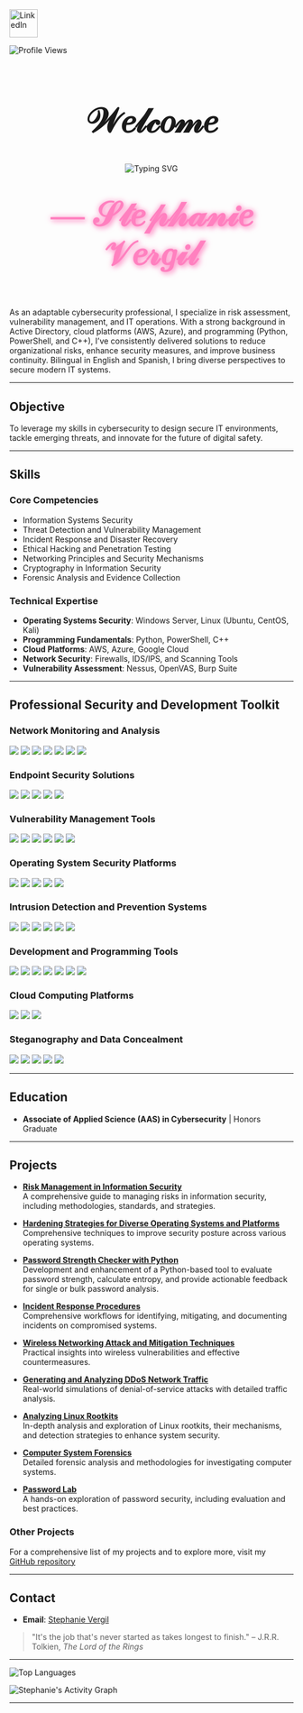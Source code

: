 <a href="https://linkedin.com/in/stephanie-vergil-8982142a8">
  <img src="https://user-images.githubusercontent.com/74038190/235294012-0a55e343-37ad-4b0f-924f-c8431d9d2483.gif" alt="LinkedIn" style="width: 50px; height: 50px;">
</a>

![Profile Views](https://komarev.com/ghpvc/?username=StephVergil&color=ff79c6)
###  
<h1 align="center" style="font-family: 'Allura', cursive; font-size: 60px; text-shadow: 2px 2px 4px rgba(255, 255, 255, 0.5);">
  𝒲𝑒𝓁𝒸𝑜𝓂𝑒
</h1>

<p align="center">
  <img src="https://readme-typing-svg.herokuapp.com?font=Patrick+Hand&size=35&duration=5000&pause=1000&color=FF80BF&center=true&vCenter=true&width=900&lines=Welcome+to+My+Profile;Cybersecurity+Analyst;Information+Security+Specialist;Network+Defense+Strategist;Intrusion+Detection+Expert;Operating+System+Security+Practitioner;Cloud+Computing+Professional;Ethical+Hacking+Specialist;Digital+Forensics+Investigator;Firewall+and+Network+Security+Specialist;Security+Assessment+and+Auditing+Advisor" alt="Typing SVG">
</p>

<p align="center" style="font-family: 'Great Vibes', cursive; font-size: 60px; color: #FF80BF; font-weight: bold; text-shadow: 4px 4px 8px rgba(255, 128, 191, 0.6), 0 0 10px rgba(255, 128, 191, 0.8); margin-top: 40px;">
  <strong>— 𝒮𝓉𝑒𝓅𝒽𝒶𝓃𝒾𝑒 𝒱𝑒𝓇𝑔𝒾𝓁</strong>
</p>



As an adaptable cybersecurity professional, I specialize in risk assessment, vulnerability management, and IT operations. With a strong background in Active Directory, cloud platforms (AWS, Azure), and programming (Python, PowerShell, and C++), I’ve consistently delivered solutions to reduce organizational risks, enhance security measures, and improve business continuity. Bilingual in English and Spanish, I bring diverse perspectives to secure modern IT systems.

---

## Objective  

To leverage my skills in cybersecurity to design secure IT environments, tackle emerging threats, and innovate for the future of digital safety.

---

## Skills  

### Core Competencies  
- Information Systems Security  
- Threat Detection and Vulnerability Management  
- Incident Response and Disaster Recovery  
- Ethical Hacking and Penetration Testing  
- Networking Principles and Security Mechanisms  
- Cryptography in Information Security  
- Forensic Analysis and Evidence Collection  

### Technical Expertise  
- **Operating Systems Security**: Windows Server, Linux (Ubuntu, CentOS, Kali)  
- **Programming Fundamentals**: Python, PowerShell, C++  
- **Cloud Platforms**: AWS, Azure, Google Cloud  
- **Network Security**: Firewalls, IDS/IPS, and Scanning Tools  
- **Vulnerability Assessment**: Nessus, OpenVAS, Burp Suite  

---

## Professional Security and Development Toolkit  

### Network Monitoring and Analysis  
<div>
<a href="https://www.wireshark.org/"><img src="https://img.shields.io/badge/-Wireshark-000000?&style=for-the-badge&logo=Wireshark&logoColor=deeppink" /></a>  
<a href="https://nmap.org/"><img src="https://img.shields.io/badge/-Nmap-000000?&style=for-the-badge&logo=Nmap&logoColor=deeppink" /></a>  
<a href="https://www.wireshark.org/docs/man-pages/"><img src="https://img.shields.io/badge/-Packet_Analysis-000000?&style=for-the-badge&logo=Linux&logoColor=deeppink" /></a>  
<a href="https://tcpdump.org/"><img src="https://img.shields.io/badge/-TCPdump-000000?&style=for-the-badge&logo=Linux&logoColor=deeppink" /></a>  
<a href="https://netcat.sourceforge.net/"><img src="https://img.shields.io/badge/-Netcat-000000?&style=for-the-badge&logo=Linux&logoColor=deeppink" /></a>
<a href="https://www.zabbix.com/"><img src="https://img.shields.io/badge/-Zabbix-000000?&style=for-the-badge&logo=Zabbix&logoColor=deeppink" /></a>
<a href="https://nagios.org/"><img src="https://img.shields.io/badge/-Nagios-000000?&style=for-the-badge&logo=Nagios&logoColor=deeppink" /></a>
</div>

### Endpoint Security Solutions  
<div>
<a href="https://www.microsoft.com/en-us/security/business/threat-protection/microsoft-defender-endpoint"><img src="https://img.shields.io/badge/-Windows_Defender-000000?&style=for-the-badge&logo=Microsoft&logoColor=deeppink" /></a>  
<a href="https://www.broadcom.com/products/cyber-security/endpoint/symantec-endpoint-protection"><img src="https://img.shields.io/badge/-Symantec_Endpoint_Protection-000000?&style=for-the-badge&logo=Symantec&logoColor=deeppink" /></a>  
<a href="https://www.crowdstrike.com/"><img src="https://img.shields.io/badge/-CrowdStrike-000000?&style=for-the-badge&logo=CrowdStrike&logoColor=deeppink" /></a>  
<a href="https://www.carbonblack.com/"><img src="https://img.shields.io/badge/-Carbon_Black-000000?&style=for-the-badge&logo=CarbonBlack&logoColor=deeppink" /></a>
<a href="https://www.trendmicro.com/"><img src="https://img.shields.io/badge/-TrendMicro-000000?&style=for-the-badge&logo=TrendMicro&logoColor=deeppink" /></a>
</div>

### Vulnerability Management Tools  
<div>
<a href="https://www.tenable.com/products/nessus"><img src="https://img.shields.io/badge/-Nessus-000000?&style=for-the-badge&logo=Nessus&logoColor=deeppink" /></a>  
<a href="https://www.qualys.com/"><img src="https://img.shields.io/badge/-Qualys-000000?&style=for-the-badge&logo=Qualys&logoColor=deeppink" /></a>  
<a href="https://www.openvas.org/"><img src="https://img.shields.io/badge/-OpenVAS-000000?&style=for-the-badge&logo=Security&logoColor=deeppink" /></a>  
<a href="https://portswigger.net/burp"><img src="https://img.shields.io/badge/-Burp_Suite-000000?&style=for-the-badge&logo=BurpSuite&logoColor=deeppink" /></a>  
<a href="https://www.kali.org/tools/sqlmap/"><img src="https://img.shields.io/badge/-SQLMap-000000?&style=for-the-badge&logo=SQL&logoColor=deeppink" /></a>
<a href="https://www.rapid7.com/"><img src="https://img.shields.io/badge/-Rapid7-000000?&style=for-the-badge&logo=Rapid7&logoColor=deeppink" /></a>
</div>

### Operating System Security Platforms  
<div>
<a href="https://www.microsoft.com/en-us/windows-server"><img src="https://img.shields.io/badge/-Windows_Server-000000?&style=for-the-badge&logo=Windows&logoColor=deeppink" /></a>
<a href="https://ubuntu.com/"><img src="https://img.shields.io/badge/-Ubuntu-000000?&style=for-the-badge&logo=Ubuntu&logoColor=deeppink" /></a>
<a href="https://www.redhat.com/en/technologies/linux-platforms/enterprise-linux"><img src="https://img.shields.io/badge/-Red_Hat-000000?&style=for-the-badge&logo=RedHat&logoColor=deeppink" /></a>
<a href="https://www.kali.org/"><img src="https://img.shields.io/badge/-Kali_Linux-000000?&style=for-the-badge&logo=KaliLinux&logoColor=deeppink" /></a>
<a href="https://centos.org/"><img src="https://img.shields.io/badge/-CentOS-000000?&style=for-the-badge&logo=CentOS&logoColor=deeppink" /></a>
</div>

### Intrusion Detection and Prevention Systems  
<div>
<a href="https://securityonion.net/"><img src="https://img.shields.io/badge/-Security_Onion-000000?&style=for-the-badge&logo=Security&logoColor=deeppink" /></a>  
<a href="https://snort.org/"><img src="https://img.shields.io/badge/-Snort-000000?&style=for-the-badge&logo=Snort&logoColor=deeppink" /></a>  
<a href="https://suricata.io/"><img src="https://img.shields.io/badge/-Suricata-000000?&style=for-the-badge&logo=Suricata&logoColor=deeppink" /></a>  
<a href="https://zeek.org/"><img src="https://img.shields.io/badge/-Zeek-000000?&style=for-the-badge&logo=Zeek&logoColor=deeppink" /></a>  
<a href="https://www.wazuh.com/"><img src="https://img.shields.io/badge/-Wazuh-000000?&style=for-the-badge&logo=Wazuh&logoColor=deeppink" /></a>
<a href="https://ossec.github.io/"><img src="https://img.shields.io/badge/-OSSEC-000000?&style=for-the-badge&logo=OSSEC&logoColor=deeppink" /></a>
</div>

### Development and Programming Tools  
<div>
<a href="https://code.visualstudio.com/"><img src="https://img.shields.io/badge/-Visual_Studio_Code-000000?&style=for-the-badge&logo=VisualStudioCode&logoColor=deeppink" /></a>
<a href="https://www.python.org/"><img src="https://img.shields.io/badge/-Python-000000?&style=for-the-badge&logo=Python&logoColor=deeppink" /></a>
<a href="https://www.gnu.org/software/bash/"><img src="https://img.shields.io/badge/-Bash-000000?&style=for-the-badge&logo=GNU&logoColor=deeppink" /></a>
<a href="https://git-scm.com/"><img src="https://img.shields.io/badge/-Git-000000?&style=for-the-badge&logo=Git&logoColor=deeppink" /></a>
<a href="https://www.jetbrains.com/pycharm/"><img src="https://img.shields.io/badge/-PyCharm-000000?&style=for-the-badge&logo=PyCharm&logoColor=deeppink" /></a>
<a href="https://cplusplus.com/"><img src="https://img.shields.io/badge/-C++-000000?style=for-the-badge&logo=Cplusplus&logoColor=deeppink" /></a>
<a href="https://developer.apple.com/xcode/"><img src="https://img.shields.io/badge/-Xcode-000000?style=for-the-badge&logo=Xcode&logoColor=deeppink" /></a>
</div>

### Cloud Computing Platforms  
<div>
<a href="https://aws.amazon.com/"><img src="https://img.shields.io/badge/-AWS-000000?&style=for-the-badge&logo=AmazonAWS&logoColor=deeppink" /></a>
<a href="https://azure.microsoft.com/"><img src="https://img.shields.io/badge/-Azure-000000?&style=for-the-badge&logo=MicrosoftAzure&logoColor=deeppink" /></a>
<a href="https://cloud.google.com/"><img src="https://img.shields.io/badge/-Google_Cloud-000000?&style=for-the-badge&logo=GoogleCloud&logoColor=deeppink" /></a>
</div>

### Steganography and Data Concealment  
<div>
<a href="https://www.openstego.com/"><img src="https://img.shields.io/badge/-OpenStego-000000?&style=for-the-badge&logo=Steganography&logoColor=deeppink" /></a>  
<a href="https://github.com/abeluck/stegdetect"><img src="https://img.shields.io/badge/-StegDetect-000000?&style=for-the-badge&logo=Linux&logoColor=deeppink" /></a>  
<a href="https://cryptii.com/"><img src="https://img.shields.io/badge/-Cryptii-000000?&style=for-the-badge&logo=Tools&logoColor=deeppink" /></a>  
<a href="https://stegosuite.org/"><img src="https://img.shields.io/badge/-StegoSuite-000000?&style=for-the-badge&logo=Linux&logoColor=deeppink" /></a>
<a href="https://github.com/JohnHammond/Steganography"><img src="https://img.shields.io/badge/-Stego_Toolbox-000000?&style=for-the-badge&logo=GitHub&logoColor=deeppink" /></a>
</div>

---

## Education  

- **Associate of Applied Science (AAS) in Cybersecurity** | Honors Graduate  

---

## Projects  


- **[Risk Management in Information Security](https://github.com/StephVergil/Risk-Management-in-Information-Security_Presentation/blob/main/README.md)**  
  A comprehensive guide to managing risks in information security, including methodologies, standards, and strategies.
  
- **[Hardening Strategies for Diverse Operating Systems and Platforms](https://github.com/StephVergil/Hardening-Strategies-for-Diverse-Operating-Systems-and-Platforms)**  
  Comprehensive techniques to improve security posture across various operating systems.

- **[Password Strength Checker with Python](https://github.com/StephVergil/Hacking-and-Ethical-Hacking)**  
  Development and enhancement of a Python-based tool to evaluate password strength, calculate entropy, and provide actionable feedback for single or bulk password analysis.  

- **[Incident Response Procedures](https://github.com/StephVergil/Incident-Response-Procedures)**  
  Comprehensive workflows for identifying, mitigating, and documenting incidents on compromised systems.  

- **[Wireless Networking Attack and Mitigation Techniques](https://github.com/StephVergil/Wireless-Networking-Attack-and-Mitigation-Techniques)**  
  Practical insights into wireless vulnerabilities and effective countermeasures.  

- **[Generating and Analyzing DDoS Network Traffic](https://github.com/StephVergil/Generating-capturing-and-Analyzing-DoS-and-DDoS-centric-Network-Traffic)**  
  Real-world simulations of denial-of-service attacks with detailed traffic analysis.

 - **[Analyzing Linux Rootkits](https://github.com/StephVergil/Analyzing-Linux-Rootkits/blob/main/README.md)**  
  In-depth analysis and exploration of Linux rootkits, their mechanisms, and detection strategies to enhance system security.

- **[Computer System Forensics](https://github.com/StephVergil/Computer-System-Forensics)**  
  Detailed forensic analysis and methodologies for investigating computer systems.  

- **[Password Lab](https://github.com/StephVergil/Password_Lab)**  
  A hands-on exploration of password security, including evaluation and best practices. 

### Other Projects  
For a comprehensive list of my projects and to explore more, visit my [GitHub repository](https://github.com/StephVergil?tab=repositories)


---

## Contact  

- **Email**: [Stephanie Vergil](mailto:Stephanievergil95@gmail.com)  

> "It's the job that's never started as takes longest to finish." – J.R.R. Tolkien, *The Lord of the Rings*

---

![Top Languages](https://github-readme-stats.vercel.app/api/top-langs/?username=StephVergil&layout=compact&theme=radical)

![Stephanie's Activity Graph](https://github-readme-activity-graph.vercel.app/graph?username=StephVergil&bg_color=0f0f0f&color=ff79c6&line=bd93f9&point=ff5555&area=true&area_color=ff79c6&hide_border=true)


---
